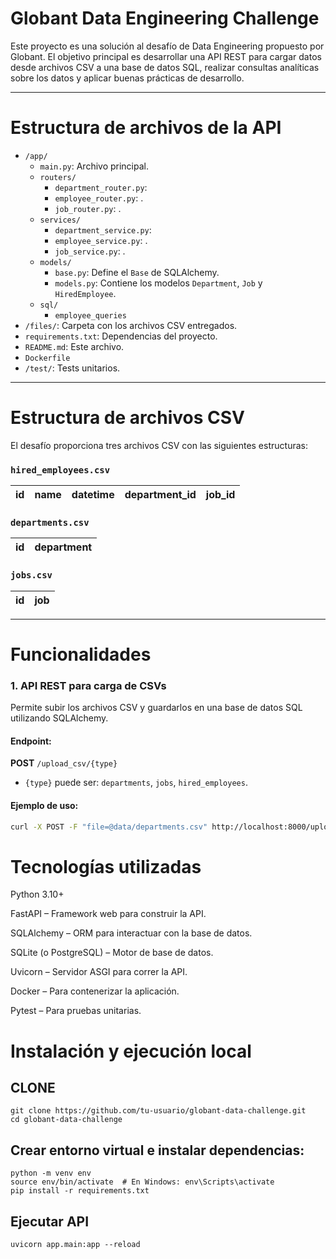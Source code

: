 # Globant Data Engineering Challenge

Este proyecto es una solución al desafío de Data Engineering propuesto por Globant. El objetivo principal es desarrollar una API REST para cargar datos desde archivos CSV a una base de datos SQL, realizar consultas analíticas sobre los datos y aplicar buenas prácticas de desarrollo.

---

# Estructura de archivos de la API

- `/app/`
  - `main.py`: Archivo principal.
  - `routers/`
    - `department_router.py`:
    - `employee_router.py`: .
    - `job_router.py`: .
  - `services/`
    - `department_service.py`:
    - `employee_service.py`: .
    - `job_service.py`: .
  - `models/`
    - `base.py`: Define el `Base` de SQLAlchemy.
    - `models.py`: Contiene los modelos `Department`, `Job` y `HiredEmployee`.
  - `sql/`
    - `employee_queries` 
- `/files/`: Carpeta con los archivos CSV entregados.
- `requirements.txt`: Dependencias del proyecto.
- `README.md`: Este archivo.
- `Dockerfile`
- `/test/`: Tests unitarios.

---

# Estructura de archivos CSV

El desafío proporciona tres archivos CSV con las siguientes estructuras:

### `hired_employees.csv`
| id | name | datetime | department_id | job_id |
|----|------|----------|----------------|--------|

### `departments.csv`
| id | department |
|----|------------|

### `jobs.csv`
| id | job |
|----|-----|

---

# Funcionalidades

### 1. API REST para carga de CSVs

Permite subir los archivos CSV y guardarlos en una base de datos SQL utilizando SQLAlchemy.

#### Endpoint:  
**POST** `/upload_csv/{type}`

- `{type}` puede ser: `departments`, `jobs`, `hired_employees`.

#### Ejemplo de uso:

```bash
curl -X POST -F "file=@data/departments.csv" http://localhost:8000/upload_csv/departments
```


# Tecnologías utilizadas
Python 3.10+

FastAPI – Framework web para construir la API.

SQLAlchemy – ORM para interactuar con la base de datos.

SQLite (o PostgreSQL) – Motor de base de datos.

Uvicorn – Servidor ASGI para correr la API.

Docker – Para contenerizar la aplicación.

Pytest – Para pruebas unitarias.

# Instalación y ejecución local

## CLONE
```
git clone https://github.com/tu-usuario/globant-data-challenge.git
cd globant-data-challenge
```
## Crear entorno virtual e instalar dependencias:
```
python -m venv env
source env/bin/activate  # En Windows: env\Scripts\activate
pip install -r requirements.txt
```
## Ejecutar API
```
uvicorn app.main:app --reload
```
